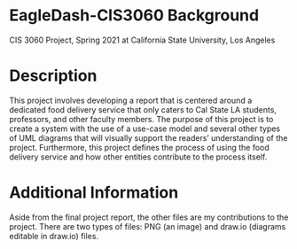 # EagleDash-CIS3060 Background
CIS 3060 Project, Spring 2021 at California State University, Los Angeles

# Description
This project involves developing a report that is centered around a dedicated food delivery service that only caters to Cal State LA students, professors, and other faculty members. The purpose of this project is to create a system with the use of a use-case model and several other types of UML diagrams that will visually support the readers’ understanding of the project. Furthermore, this project defines the process of using the food delivery service and how other entities contribute to the process itself.

# Additional Information
Aside from the final project report, the other files are my contributions to the project. There are two types of files: PNG (an image) and draw.io (diagrams editable in draw.io) files.
